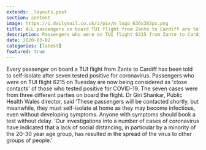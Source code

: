 ```yaml
---
extends: _layouts.post
section: content
image: https://i.dailymail.co.uk/i/pix/m_logo_636x382px.png 
title: ALL passengers on board TUI flight from Zante to Cardiff are told to self-isolate 
description: Passengers who were on TUI flight 6215 from Zante to Cardiff on Tuesday are now being considered as \'close contacts\' of those who tested positive for COVID-19. 
date: 2020-03-02 
categories: [latest] 
featured: true 
--- 
```

Every passenger on board a TUI flight from Zante to Cardiff has been told to self-isolate after seven tested positive for coronavirus.
Passengers who were on TUI flight 6215 on Tuesday are now being considered as \'close contacts\' of those who tested positive for COVID-19.
The seven cases were from three different parties on board the flight.
Dr Giri Shankar, Public Health Wales director, said \'These passengers will be contacted shortly, but meanwhile, they must self-isolate at home as they may become infectious, even without developing symptoms. Anyone with symptoms should book a test without delay.
\'Our investigations into a number of cases of coronavirus have indicated that a lack of social distancing, in particular by a minority of the 20-30 year age group, has resulted in the spread of the virus to other groups of people.\'